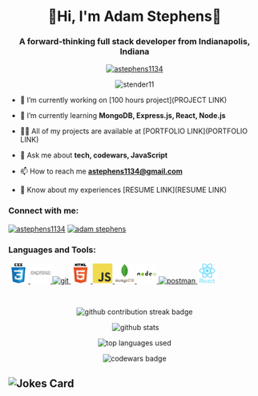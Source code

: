 <h1 align="center">👋Hi, I'm Adam Stephens👋</h1>
<h3 align="center">A forward-thinking full stack developer from Indianapolis, Indiana</h3>

<p align="center"><a href="https://twitter.com/astephens1134" target="blank"><img src="https://img.shields.io/twitter/follow/astephens1134?logo=twitter&style=for-the-badge" alt="astephens1134" /></a> </p>

<p align="center"> <img src="https://komarev.com/ghpvc/?username=stender11&label=Profile%20views&color=0e75b6&style=flat" alt="stender11" /> </p>

- 🔭 I’m currently working on [100 hours project](PROJECT LINK)

- 🌱 I’m currently learning **MongoDB, Express.js, React, Node.js**

- 👨‍💻 All of my projects are available at [PORTFOLIO LINK](PORTFOLIO LINK)

- 💬 Ask me about **tech, codewars, JavaScript**

- 📫 How to reach me **astephens1134@gmail.com**

- 📄 Know about my experiences [RESUME LINK](RESUME LINK)

<h3 align="left">Connect with me:</h3>
<p align="left">
<a href="https://twitter.com/astephens1134" target="blank"><img align="center" src="https://raw.githubusercontent.com/rahuldkjain/github-profile-readme-generator/master/src/images/icons/Social/twitter.svg" alt="astephens1134" height="30" width="40" /></a>
<a href="https://linkedin.com/in/adam-w-stephens" target="blank"><img align="center" src="https://raw.githubusercontent.com/rahuldkjain/github-profile-readme-generator/master/src/images/icons/Social/linked-in-alt.svg" alt="adam stephens" height="30" width="40" /></a>
</p>

<h3 align="left">Languages and Tools:</h3>
<p align="left"> <a href="https://www.w3schools.com/css/" target="_blank" rel="noreferrer"> <img src="https://raw.githubusercontent.com/devicons/devicon/master/icons/css3/css3-original-wordmark.svg" alt="css3" width="40" height="40"/> </a> <a href="https://expressjs.com" target="_blank" rel="noreferrer"> <img src="https://raw.githubusercontent.com/devicons/devicon/master/icons/express/express-original-wordmark.svg" alt="express" width="40" height="40"/> </a> <a href="https://git-scm.com/" target="_blank" rel="noreferrer"> <img src="https://www.vectorlogo.zone/logos/git-scm/git-scm-icon.svg" alt="git" width="40" height="40"/> </a> <a href="https://www.w3.org/html/" target="_blank" rel="noreferrer"> <img src="https://raw.githubusercontent.com/devicons/devicon/master/icons/html5/html5-original-wordmark.svg" alt="html5" width="40" height="40"/> </a> <a href="https://developer.mozilla.org/en-US/docs/Web/JavaScript" target="_blank" rel="noreferrer"> <img src="https://raw.githubusercontent.com/devicons/devicon/master/icons/javascript/javascript-original.svg" alt="javascript" width="40" height="40"/> </a> <a href="https://www.mongodb.com/" target="_blank" rel="noreferrer"> <img src="https://raw.githubusercontent.com/devicons/devicon/master/icons/mongodb/mongodb-original-wordmark.svg" alt="mongodb" width="40" height="40"/> </a> <a href="https://nodejs.org" target="_blank" rel="noreferrer"> <img src="https://raw.githubusercontent.com/devicons/devicon/master/icons/nodejs/nodejs-original-wordmark.svg" alt="nodejs" width="40" height="40"/> </a> <a href="https://postman.com" target="_blank" rel="noreferrer"> <img src="https://www.vectorlogo.zone/logos/getpostman/getpostman-icon.svg" alt="postman" width="40" height="40"/> </a> <a href="https://reactjs.org/" target="_blank" rel="noreferrer"> <img src="https://raw.githubusercontent.com/devicons/devicon/master/icons/react/react-original-wordmark.svg" alt="react" width="40" height="40"/> </a> </p>
<br>

<p align="center"><img src="https://github-readme-streak-stats.herokuapp.com/?user=stender11&theme=highcontrast" alt="github contribution streak badge" /></p>

<p align="center">&nbsp;<img src="https://github-readme-stats.vercel.app/api?username=stender11&show_icons=true&locale=en" alt="github stats" /></p>

<p align="center"><img src="https://github-readme-stats.vercel.app/api/top-langs?username=stender11&show_icons=true&theme=synthwave&title_color=000000&text_color=000000&bg_color=6c9cd0&locale=en&layout=compact" alt="top languages used" /></p>

<p align="center"><img src="https://www.codewars.com/users/blind_devotion/badges/large" alt="codewars badge"</p>

## ![Jokes Card](https://readme-jokes.vercel.app/api) ##
